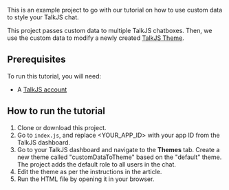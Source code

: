 This is an example project to go with our tutorial on how to use custom data to style your TalkJS chat.

<!-- Add link to tutorial once published -->

This project passes custom data to multiple TalkJS chatboxes. Then, we use the custom data to modify a newly created [TalkJS Theme](https://talkjs.com/docs/Features/Themes/).

## Prerequisites

To run this tutorial, you will need:

- A [TalkJS account](https://talkjs.com/dashboard/login)

## How to run the tutorial

1. Clone or download this project.
2. Go to `index.js`, and replace <YOUR_APP_ID> with your app ID from the TalkJS dashboard.
3. Go to your TalkJS dashboard and navigate to the **Themes** tab. Create a new theme called "customDataToTheme" based on the "default" theme. The project adds the default role to all users in the chat.
4. Edit the theme as per the instructions in the article.
5. Run the HTML file by opening it in your browser.